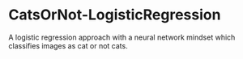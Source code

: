 # CatsOrNot-LogisticRegression
A logistic regression approach with a neural network mindset which classifies images as cat or not cats.
